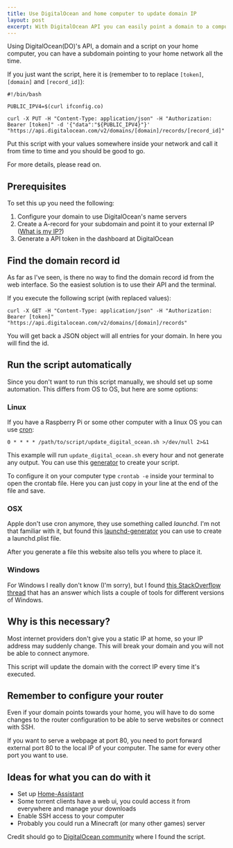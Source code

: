 ```yaml
---
title: Use DigitalOcean and home computer to update domain IP
layout: post
excerpt: With DigitalOcean API you can easily point a domain to a computer at home so you can access it from everywhere.
---
```


Using DigitalOcean(DO)'s API, a domain and a script on your home computer, you can have a subdomain pointing to your home network all the time.

If you just want the script, here it is (remember to to replace `[token]`, `[domain]` and `[record_id]`):

```
#!/bin/bash

PUBLIC_IPV4=$(curl ifconfig.co)

curl -X PUT -H "Content-Type: application/json" -H "Authorization: Bearer [token]" -d '{"data":"${PUBLIC_IPV4}"}' "https://api.digitalocean.com/v2/domains/[domain]/records/[record_id]"
```

Put this script with your values somewhere inside your network and call it from time to time and you should be good to go.

For more details, please read on.

## Prerequisites

To set this up you need the following:

1. Configure your domain to use DigitalOcean's name servers
2. Create a A-record for your subdomain and point it to your external IP ([What is my IP?](https://ifconfig.co/ "ifconfig.co"))
3. Generate a API token in the dashboard at DigitalOcean

## Find the domain record id

As far as I've seen, is there no way to find the domain record id from the web interface. So the easiest solution is to use their API and the terminal.

If you execute the following script (with replaced values):

```
curl -X GET -H "Content-Type: application/json" -H "Authorization: Bearer [token]" "https://api.digitalocean.com/v2/domains/[domain]/records"
```
You will get back a JSON object will all entries for your domain. In here you will find the id.

## Run the script automatically

Since you don't want to run this script manually, we should set up some automation. This differs from OS to OS, but here are some options:

### Linux

If you have a Raspberry Pi or some other computer with a linux OS you can use [cron](https://www.wikiwand.com/en/Cron "Cron"):

```
0 * * * * /path/to/script/update_digital_ocean.sh >/dev/null 2>&1
```

This example will run `update_digital_ocean.sh` every hour and not generate any output. You can use this [generator](http://crontab-generator.org/ "Crontab Generator") to create your script.

To configure it on your computer type `crontab -e` inside your terminal to open the crontab file. Here you can just copy in your line at the end of the file and save.

### OSX

Apple don't use cron anymore, they use something called *launchd*. I'm not that familiar with it, but found this [launchd-generator](http://launched.zerowidth.com/ "Launchd Generator") you can use to create a launchd.plist file.

After you generate a file this website also tells you where to place it.

### Windows

For Windows I really don't know (I'm sorry), but I found [this StackOverflow thread](http://stackoverflow.com/questions/132971/what-is-the-windows-version-of-cron "StackOverflow thread about cron") that has an answer which lists a couple of tools for different versions of Windows.

## Why is this necessary?

Most internet providers don't give you a static IP at home, so your IP address may suddenly change. This will break your domain and you will not be able to connect anymore.

This script will update the domain with the correct IP every time it's executed.

## Remember to configure your router

Even if your domain points towards your home, you will have to do some changes to the router configuration to be able to serve websites or connect with SSH.

If you want to serve a webpage at port 80, you need to port forward external port 80 to the local IP of your computer. The same for every other port you want to use.

## Ideas for what you can do with it

* Set up [Home-Assistant](https://home-assistant.io/ "Home-Assistant")
* Some torrent clients have a web ui, you could access it from everywhere and manage your downloads
* Enable SSH access to your computer
* Probably you could run a Minecraft (or many other games) server

Credit should go to [DigitalOcean community](https://www.digitalocean.com/community/questions/using-the-v2-api-and-my-home-computer-to-automatically-update-a-domain-name-a-record-like-dynamic-dns "DigitalOcean Community") where I found the script.
